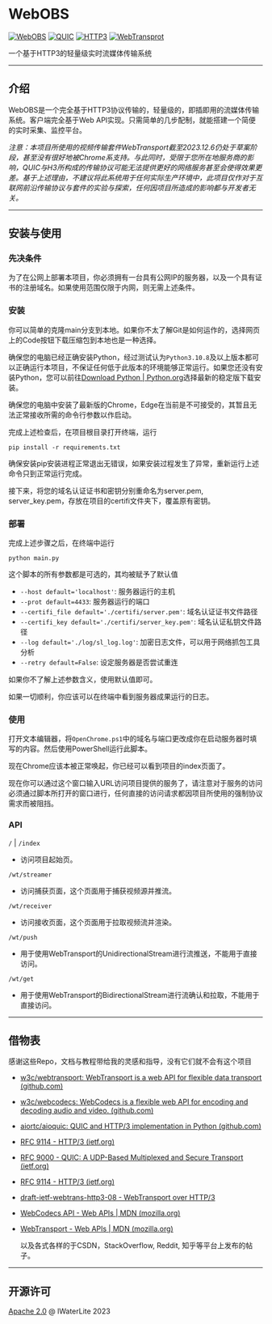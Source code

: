 # WebOBS

[![WebOBS](https://img.shields.io/badge/WebOBS-%40lWaterLite-blue)](https://github.com/lWaterLite) [![QUIC](https://img.shields.io/badge/QUIC-RFC%209000-blue)](https://datatracker.ietf.org/doc/html/rfc9000) [![HTTP3](https://img.shields.io/badge/HTTP3-RFC%209114-blue)](https://datatracker.ietf.org/doc/html/rfc9114) [![WebTransprot](https://img.shields.io/badge/WebTransport-draft03-green)](https://www.ietf.org/archive/id/draft-ietf-webtrans-http3-03.html)

一个基于HTTP3的轻量级实时流媒体传输系统

------

## 介绍

WebOBS是一个完全基于HTTP3协议传输的，轻量级的，即插即用的流媒体传输系统。客户端完全基于Web API实现。只需简单的几步配制，就能搭建一个简便的实时采集、监控平台。

*注意：本项目所使用的视频传输套件WebTransport截至2023.12.6仍处于草案阶段，甚至没有很好地被Chrome系支持。与此同时，受限于您所在地服务商的影响，QUIC与H3所构成的传输协议可能无法提供更好的网络服务甚至会使得效果更差。基于上述理由，不建议将此系统用于任何实际生产环境中，此项目仅作对于互联网前沿传输协议与套件的实验与探索，任何因项目所造成的影响都与开发者无关。*

------

## 安装与使用

### 先决条件

为了在公网上部署本项目，你必须拥有一台具有公网IP的服务器，以及一个具有证书的注册域名。如果使用范围仅限于内网，则无需上述条件。

### 安装

你可以简单的克隆main分支到本地。如果你不太了解Git是如何运作的，选择网页上的Code按钮下载压缩包到本地也是一种选择。

确保您的电脑已经正确安装Python，经过测试认为`Python3.10.8`及以上版本都可以正确运行本项目，不保证任何低于此版本的环境能够正常运行。如果您还没有安装Python，您可以前往[Download Python | Python.org](https://www.python.org/downloads/)选择最新的稳定版下载安装。

确保您的电脑中安装了最新版的Chrome，Edge在当前是不可接受的，其暂且无法正常接收所需的命令行参数以作启动。

完成上述检查后，在项目根目录打开终端，运行

```shell
pip install -r requirements.txt
```

确保安装pip安装进程正常退出无错误，如果安装过程发生了异常，重新运行上述命令只到正常运行完成。

接下来，将您的域名认证证书和密钥分别重命名为server.pem, server_key.pem，存放在项目的certifi文件夹下，覆盖原有密钥。

### 部署

完成上述步骤之后，在终端中运行

```shell
python main.py
```

这个脚本的所有参数都是可选的，其均被赋予了默认值

- `--host default='localhost'`: 服务器运行的主机
- `--prot default=4433`: 服务器运行的端口
- `--certifi_file default='./certifi/server.pem'`: 域名认证证书文件路径
- `--certifi_key default='./certifi/server_key.pem'`: 域名认证私钥文件路径
- `--log default='./log/sl_log.log'`: 加密日志文件，可以用于网络抓包工具分析
- `--retry default=False`: 设定服务器是否尝试重连

如果你不了解上述参数含义，使用默认值即可。

如果一切顺利，你应该可以在终端中看到服务器成果运行的日志。

### 使用

打开文本编辑器，将`OpenChrome.ps1`中的域名与端口更改成你在启动服务器时填写的内容。然后使用PowerShell运行此脚本。

现在Chrome应该本被正常唤起，你已经可以看到项目的index页面了。

现在你可以通过这个窗口输入URL访问项目提供的服务了，请注意对于服务的访问必须通过脚本所打开的窗口进行，任何直接的访问请求都因项目所使用的强制协议需求而被阻挡。

### API

`/` | `/index`

- 访问项目起始页。

`/wt/streamer`

- 访问捕获页面，这个页面用于捕获视频源并推流。

`/wt/receiver`

- 访问接收页面，这个页面用于拉取视频流并渲染。

`/wt/push`

- 用于使用WebTransport的UnidirectionalStream进行流推送，不能用于直接访问。

`/wt/get`

- 用于使用WebTransport的BidirectionalStream进行流确认和拉取，不能用于直接访问。

------

## 借物表

感谢这些Repo，文档与教程带给我的灵感和指导，没有它们就不会有这个项目

- [w3c/webtransport: WebTransport is a web API for flexible data transport (github.com)](https://github.com/w3c/webtransport)

- [w3c/webcodecs: WebCodecs is a flexible web API for encoding and decoding audio and video. (github.com)](https://github.com/w3c/webcodecs)

- [aiortc/aioquic: QUIC and HTTP/3 implementation in Python (github.com)](https://github.com/aiortc/aioquic)

- [RFC 9114 - HTTP/3 (ietf.org)](https://datatracker.ietf.org/doc/html/rfc9114)

- [RFC 9000 - QUIC: A UDP-Based Multiplexed and Secure Transport (ietf.org)](https://datatracker.ietf.org/doc/html/rfc9000)

- [RFC 9114 - HTTP/3 (ietf.org)](https://datatracker.ietf.org/doc/html/rfc9114)

- [draft-ietf-webtrans-http3-08 - WebTransport over HTTP/3](https://datatracker.ietf.org/doc/draft-ietf-webtrans-http3/)

- [WebCodecs API - Web APIs | MDN (mozilla.org)](https://developer.mozilla.org/en-US/docs/Web/API/WebCodecs_API)

- [WebTransport - Web APIs | MDN (mozilla.org)](https://developer.mozilla.org/en-US/docs/Web/API/WebTransport)

  以及各式各样的于CSDN，StackOverflow, Reddit, 知乎等平台上发布的帖子。

------

## 开源许可

[Apache 2.0](LICENSE) @ lWaterLite 2023
